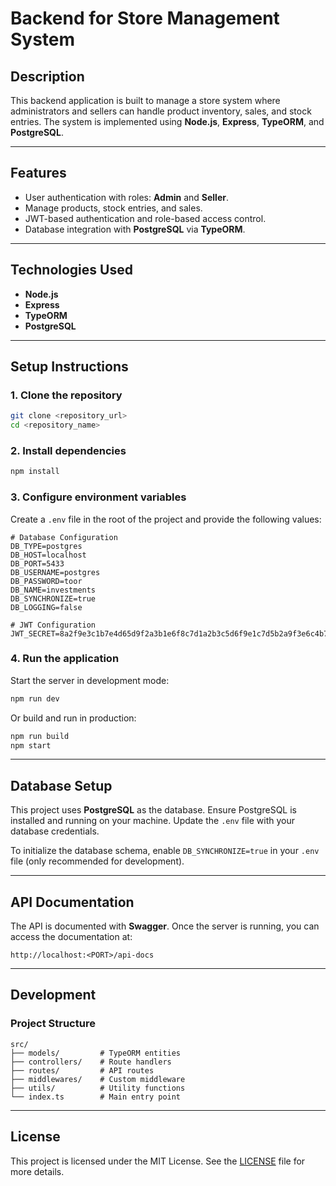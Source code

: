 
# Backend for Store Management System

## Description
This backend application is built to manage a store system where administrators and sellers can handle product inventory, sales, and stock entries. The system is implemented using **Node.js**, **Express**, **TypeORM**, and **PostgreSQL**.

---

## Features
- User authentication with roles: **Admin** and **Seller**.
- Manage products, stock entries, and sales.
- JWT-based authentication and role-based access control.
- Database integration with **PostgreSQL** via **TypeORM**.

---

## Technologies Used
- **Node.js**
- **Express**
- **TypeORM**
- **PostgreSQL**

---

## Setup Instructions

### 1. Clone the repository
```bash
git clone <repository_url>
cd <repository_name>
```

### 2. Install dependencies
```bash
npm install
```

### 3. Configure environment variables
Create a `.env` file in the root of the project and provide the following values:

```env
# Database Configuration
DB_TYPE=postgres
DB_HOST=localhost
DB_PORT=5433
DB_USERNAME=postgres
DB_PASSWORD=toor
DB_NAME=investments
DB_SYNCHRONIZE=true
DB_LOGGING=false

# JWT Configuration
JWT_SECRET=8a2f9e3c1b7e4d65d9f2a3b1e6f8c7d1a2b3c5d6f9e1c7d5b2a9f3e6c4b7e1f9
```

### 4. Run the application
Start the server in development mode:
```bash
npm run dev
```

Or build and run in production:
```bash
npm run build
npm start
```

---

## Database Setup
This project uses **PostgreSQL** as the database. Ensure PostgreSQL is installed and running on your machine. Update the `.env` file with your database credentials.

To initialize the database schema, enable `DB_SYNCHRONIZE=true` in your `.env` file (only recommended for development).

---

## API Documentation
The API is documented with **Swagger**. Once the server is running, you can access the documentation at:

```
http://localhost:<PORT>/api-docs
```

---

## Development
### Project Structure
```
src/
├── models/         # TypeORM entities
├── controllers/    # Route handlers
├── routes/         # API routes
├── middlewares/    # Custom middleware
├── utils/          # Utility functions
└── index.ts        # Main entry point
```

---

## License
This project is licensed under the MIT License. See the [LICENSE](LICENSE) file for more details.